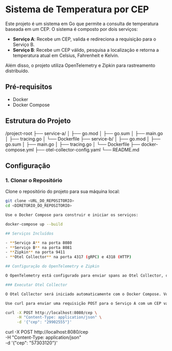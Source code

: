 # Sistema de Temperatura por CEP

Este projeto é um sistema em Go que permite a consulta de temperatura baseada em um CEP. O sistema é composto por dois serviços:

- **Serviço A**: Recebe um CEP, valida e redireciona a requisição para o Serviço B.
- **Serviço B**: Recebe um CEP válido, pesquisa a localização e retorna a temperatura atual em Celsius, Fahrenheit e Kelvin.

Além disso, o projeto utiliza OpenTelemetry e Zipkin para rastreamento distribuído.

## Pré-requisitos

- Docker
- Docker Compose

## Estrutura do Projeto

/project-root
├── service-a/
│ ├── go.mod
│ ├── go.sum
│ ├── main.go
│ ├── tracing.go
│ └── Dockerfile
├── service-b/
│ ├── go.mod
│ ├── go.sum
│ ├── main.go
│ ├── tracing.go
│ └── Dockerfile
├── docker-compose.yml
├── otel-collector-config.yaml
└── README.md

## Configuração

### 1. Clonar o Repositório

Clone o repositório do projeto para sua máquina local:

```bash
git clone <URL_DO_REPOSITORIO>
cd <DIRETORIO_DO_REPOSITORIO>

Use o Docker Compose para construir e iniciar os serviços:

docker-compose up --build

## Serviços Incluídos

- **Serviço A** na porta 8080
- **Serviço B** na porta 8081
- **Zipkin** na porta 9411
- **Otel Collector** na porta 4317 (gRPC) e 4318 (HTTP)

## Configuração do OpenTelemetry e Zipkin

O OpenTelemetry está configurado para enviar spans ao Otel Collector, que por sua vez, exporta os dados para o Zipkin.

### Executar Otel Collector

O Otel Collector será iniciado automaticamente com o Docker Compose. Você pode verificar os spans coletados acessando o Zipkin em:

Use curl para enviar uma requisição POST para o Serviço A com um CEP válido:

curl -X POST http://localhost:8080/cep \
     -H "Content-Type: application/json" \
     -d '{"cep": "29902555"}'
```

curl -X POST http://localhost:8080/cep \
     -H "Content-Type: application/json" \
     -d '{"cep": "57303120"}'
```